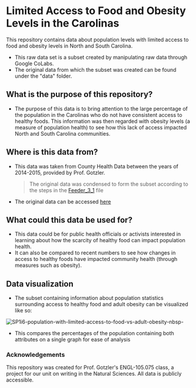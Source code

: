 # Limited Access to Food and Obesity Levels in the Carolinas

This repository contains data about population levels with limited access to food and obesity levels in North and South Carolina.
- This raw data set is a subset created by manipulating raw data through Google CoLabs.
- The original data from which the subset was created can be found under the "data" folder.

## What is the purpose of this repository?
- The purpose of this data is to bring attention to the large percentage of the population in the Carolinas who do not have consistent access to healthy foods. This information was then regarded with obesity levels (a measure of population health) to see how this lack of access impacted North and South Carolina communities.
## Where is this data from?
- This data was taken from County Health Data between the years of 2014-2015, provided by Prof. Gotzler.
  > The original data was condensed to form the subset according to the steps in the [Feeder_3_1](https://github.com/czhang871/Limited-Access-to-Food-and-Obesity-in-the-Carolinas/blob/main/Feeder_3_1.ipynb) file
- The original data can be accessed [here](https://drive.google.com/file/d/134lz04JTLVIbwfsBmuJOEWcRZFOPvUUo/view)
## What could this data be used for?
- This data could be for public health officials or activists interested in learning about how the scarcity of healthy food can impact population health.
- It can also be compared to recent numbers to see how changes in access to healthy foods have impacted community health (through measures such as obesity).
## Data visualization
- The subset containing information about population statistics surrounding access to healthy food and adult obesity can be visualized like so:
  
![SP1i6-population-with-limited-access-to-food-vs-adult-obesity-nbsp-](https://github.com/user-attachments/assets/ee5fcf77-b160-492d-bc3d-a19ae1831415)

- This compares the percentages of the population containing both attributes on a single graph for ease of analysis
### Acknowledgements
This repository was created for Prof. Gotzler's ENGL-105.075 class, a project for our unit on writing in the Natural Sciences. All data is publicly accessible.

